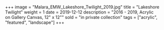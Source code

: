 +++
image = "Malara_EMW_Lakeshore_Twilight_2019.jpg"
title = "Lakeshore Twilight"
weight = 1
date = 2019-12-12
description = "2016 - 2019, Acrylic on Gallery Canvas, 12\" x 12\""
sold = "in private collection"
tags = ["acrylic", "featured", "landscape"]
+++
